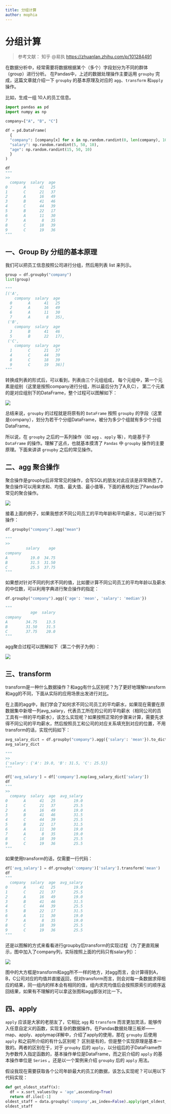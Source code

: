 ```yaml
---
title: 分组计算
author: mophia
---
```


# 分组计算

> 参考文献： 知乎 @易执 https://zhuanlan.zhihu.com/p/101284491

在数据分析中，经常需要将数据根据某个（多个）字段划分为不同的群体（group）进行分析。
在Pandas中，上述的数据处理操作主要运用 `groupby` 完成，这篇文章就介绍一下 `groupby` 的基本原理及对应的 `agg`、`transform` 和`apply` 操作。

比如，生成一组 10人的员工信息。

```py
import pandas as pd
import numpy as np

company=["A", "B", "C"]

df = pd.DataFrame(
  {
  "company": [company[x] for x in np.random.randint(0, len(company), 10)],
  "salary": np.random.randint(5, 50, 10),
  "age": np.random.randint(15, 50, 10)
  }
)

df
"""
>>
  company  salary  age
0       A      41   25
1       C      21   37
2       A      16   49
3       B      41   46
4       C      44   39
5       B      22   17
6       A      11   30
7       A       8   35
8       C      18   39
9       C      19   36
"""
```

## 一、Group By 分组的基本原理

我们可以把员工信息按照公司进行分组，然后用列表 list 来列示。

```py
group = df.groupby("company")
list(group)

"""
[('A',
    company  salary  age
  0       A      41   25
  2       A      16   49
  6       A      11   30
  7       A       8   35),
 ('B',
    company  salary  age
  3       B      41   46
  5       B      22   17),
 ('C',
    company  salary  age
  1       C      21   37
  4       C      44   39
  8       C      18   39
  9       C      19   36)]
"""
```

转换成列表的形式后，可以看到，列表由三个元组组成，
每个元组中，第一个元素是组别（这里是按照company进行分组，所以最后分为了A,B,C），
第二个元素的是对应组别下的DataFrame，整个过程可以图解如下：

![](https://pic2.zhimg.com/80/v2-c619d636a34458a51b375b0ad2cbf7c5_720w.jpg)

总结来说，`groupby` 的过程就是将原有的 `DataFrame` 按照 `groupby` 的字段（这里是company），划分为若干个分组DataFrame，被分为多少个组就有多少个分组DataFrame。

所以说，在 `groupby` 之后的一系列操作（如 `agg` 、`apply` 等），均是基于子 `DataFrame` 的操作。理解了这点，也就基本摸清了 `Pandas` 中 `groupby` 操作的主要原理。下面来讲讲 `groupby` 之后的常见操作。

## 二、agg 聚合操作
聚合操作是groupby后非常常见的操作，会写SQL的朋友对此应该是非常熟悉了。聚合操作可以用来求和、均值、最大值、最小值等，下面的表格列出了Pandas中常见的聚合操作。

![](https://pic2.zhimg.com/80/v2-a0b4827a2829c7e4f9082b958f093f7d_720w.jpg)

接着上面的例子，如果我想求不同公司员工的平均年龄和平均薪水，可以进行如下操作：

```py
df.groupby("company").agg("mean")

"""
>>
         salary    age
company               
A          19.0  34.75
B          31.5  31.50
C          25.5  37.75
"""
```

如果想对针对不同的列求不同的值，比如要计算不同公司员工的平均年龄以及薪水的中位数，可以利用字典进行聚合操作的指定：

```py
df.groupby("company").agg({'age': 'mean', 'salary': 'median'})

"""
           age  salary
company               
A        34.75    13.5
B        31.50    31.5
C        37.75    20.0
"""
```

agg聚合过程可以图解如下（第二个例子为例）：

![](https://pic3.zhimg.com/80/v2-c580eb0c4fec7d4b3de272f42bdb2fba_720w.jpg)

## 三、transform

transform是一种什么数据操作？和agg有什么区别呢？为了更好地理解transform和agg的不同，下面从实际的应用场景出发进行对比。

在上面的agg中，我们学会了如何求不同公司员工的平均薪水，如果现在需要在原数据集中新增一列avg_salary，代表员工所在的公司的平均薪水（相同公司的员工具有一样的平均薪水），该怎么实现呢？如果按照正常的步骤来计算，需要先求得不同公司的平均薪水，然后按照员工和公司的对应关系填充到对应的位置，不用transform的话，实现代码如下：

```py
avg_salary_dict = df.groupby("company").agg({'salary': 'mean'}).to_dict()
avg_salary_dict

"""
>>
{'salary': {'A': 19.0, 'B': 31.5, 'C': 25.5}}
"""
```

```py
df['avg_salary'] = df['company'].map(avg_salary_dict['salary'])
df
"""
>>
  company  salary  age  avg_salary
0       A      41   25        19.0
1       C      21   37        25.5
2       A      16   49        19.0
3       B      41   46        31.5
4       C      44   39        25.5
5       B      22   17        31.5
6       A      11   30        19.0
7       A       8   35        19.0
8       C      18   39        25.5
9       C      19   36        25.5
"""
```

如果使用transform的话，仅需要一行代码：

```py
df['avg_salary'] = df.groupby('company')['salary'].transform('mean')
df
"""
  company  salary  age  avg_salary
0       A      41   25        19.0
1       C      21   37        25.5
2       A      16   49        19.0
3       B      41   46        31.5
4       C      44   39        25.5
5       B      22   17        31.5
6       A      11   30        19.0
7       A       8   35        19.0
8       C      18   39        25.5
9       C      19   36        25.5
"""
```

还是以图解的方式来看看进行groupby后transform的实现过程（为了更直观展示，图中加入了company列，实际按照上面的代码只有salary列）：

![](https://pic1.zhimg.com/80/v2-47d83fb973be421545493e92dd0cf0d0_720w.jpg)

图中的大方框是transform和agg所不一样的地方，对agg而言，会计算得到A，B，C公司对应的均值并直接返回，但对transform而言，则会对每一条数据求得相应的结果，同一组内的样本会有相同的值，组内求完均值后会按照原索引的顺序返回结果，如果有不理解的可以拿这张图和agg那张对比一下。

## 四、apply

`apply` 应该是大家的老朋友了，它相比 `agg` 和 `transform` 而言更加灵活，能够传入任意自定义的函数，实现复杂的数据操作。在Pandas数据处理三板斧——map、apply、applymap详解中，介绍了apply的使用，那在 `groupby` 后使用 `apply` 和之前所介绍的有什么区别呢？
区别是有的，但是整个实现原理是基本一致的。两者的区别在于，对于 `groupby` 后的 `apply`，以分组后的子DataFrame作为参数传入指定函数的，基本操作单位是DataFrame，而之前介绍的 `apply` 的基本操作单位是 `Series` 。还是以一个案例来介绍 `groupby` 后的 `apply` 用法。

假设我现在需要获取各个公司年龄最大的员工的数据，该怎么实现呢？可以用以下代码实现：

```py
def get_oldest_staff(x):
  df = x.sort_values(by = 'age',ascending=True)
  return df.iloc[-1]
oldest_staff = data.groupby('company',as_index=False).apply(get_oldest_staff)
oldest_staff
```

